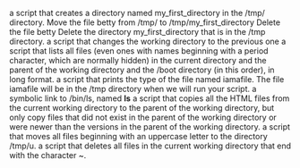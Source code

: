 a script that creates a directory named my_first_directory in the /tmp/ directory.
Move the file betty from /tmp/ to /tmp/my_first_directory
Delete the file betty
Delete the directory my_first_directory that is in the /tmp directory.
a script that changes the working directory to the previous one
a script that lists all files (even ones with names beginning with a period character, which are normally hidden) in the current directory and the parent of the working directory and the /boot directory (in this order), in long format.
a script that prints the type of the file named iamafile. The file iamafile will be in the /tmp directory when we will run your script.
a symbolic link to /bin/ls, named __ls__
a script that copies all the HTML files from the current working directory to the parent of the working directory, but only copy files that did not exist in the parent of the working directory or were newer than the versions in the parent of the working directory.
a script that moves all files beginning with an uppercase letter to the directory /tmp/u.
a script that deletes all files in the current working directory that end with the character ~.
